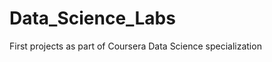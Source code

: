 Data_Science_Labs
=================

First projects as part of Coursera Data Science specialization
